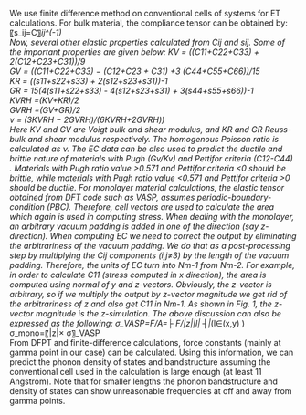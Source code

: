 We use finite difference method on conventional cells of systems for ET calculations. For bulk material, the compliance tensor can be obtained by:
〖s_ij=C〗_ij^(-1)											     
Now, several other elastic properties calculated from Cij and sij. Some of the important properties are given below:
KV = ((C11+C22+C33) + 2(C12+C23+C31))/9							      
GV = ((C11+C22+C33) − (C12+C23 + C31) +3 (C44+C55+C66))/15				       
KR = ((s11+s22+s33) + 2(s12+s23+s31))-1								      
GR = 15(4(s11+s22+s33) - 4(s12+s23+s31) + 3(s44+s55+s66))-1					      
KVRH =(KV+KR)/2										     
GVRH =(GV+GR)/2										     
ν = (3KVRH − 2GVRH)/(6KVRH+2GVRH))						                 
Here KV and GV  are Voigt bulk and shear modulus, and KR and GR Reuss-bulk and shear modulus respectively. The homogenous Poisson ratio is calculated as ν. The EC data can be also used to predict the ductile and brittle nature of materials with Pugh (Gv/Kv) and Pettifor criteria (C12-C44) . Materials with Pugh ratio value >0.571 and Pettifor criteria <0 should be brittle, while materials with Pugh ratio value <0.571 and Pettifor criteria >0 should be ductile.
For monolayer material calculations, the elastic tensor obtained from DFT code such as VASP, assumes periodic-boundary-condition (PBC). Therefore, cell vectors are used to calculate the area which again is used in computing stress. When dealing with the monolayer, an arbitrary vacuum padding is added in one of the direction (say z-direction). When computing EC we need to correct the output by eliminating the arbitrariness of the vacuum padding. We do that as a post-processing step by multiplying the Cij components  (i,j≠3) by the length of the vacuum padding. Therefore, the units of EC turn into Nm-1 from Nm-2. For example, in order to calculate C11 (stress computed in x direction), the area is computed using normal of y and z-vectors. Obviously, the z-vector is arbitrary, so if we multiply the output by z-vector magnitude we get rid of the arbitrariness of z and also get C11 in Nm-1. As shown in Fig. 1, the z-vector magnitude is the z-simulation. The above discussion can also be expressed as the following:
σ_VASP=F/A=├ F/|z||l| ┤|_(l∈(x,y) )									     
σ_mono=〖|z|× σ〗_VASP	
From DFPT and finite-difference calculations, force constants (mainly at gamma point in our case) can be calculated. Using this information, we can predict the phonon density of states and bandstructure assuming the conventional cell used in the calculation is large enough (at least 11 Angstrom). Note that for smaller lengths the phonon bandstructure and density of states can show unreasonable frequencies at off and away from gamma points.
